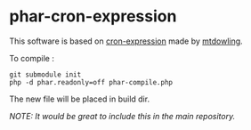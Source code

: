 # phar-cron-expression

This software is based on [cron-expression](https://github.com/mtdowling/cron-expression) made by [mtdowling](https://github.com/mtdowling).

To compile :
```
git submodule init
php -d phar.readonly=off phar-compile.php
```
The new file will be placed in build dir.

*NOTE: It would be great to include this in the main repository.*
